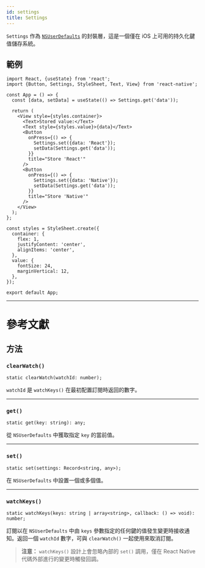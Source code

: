 ```yaml
---
id: settings
title: Settings
---
```


`Settings` 作為 [`NSUserDefaults`](https://developer.apple.com/documentation/foundation/nsuserdefaults) 的封裝層，這是一個僅在 iOS 上可用的持久化鍵值儲存系統。

## 範例

```SnackPlayer name=Settings%20Example&supportedPlatforms=ios
import React, {useState} from 'react';
import {Button, Settings, StyleSheet, Text, View} from 'react-native';

const App = () => {
  const [data, setData] = useState(() => Settings.get('data'));

  return (
    <View style={styles.container}>
      <Text>Stored value:</Text>
      <Text style={styles.value}>{data}</Text>
      <Button
        onPress={() => {
          Settings.set({data: 'React'});
          setData(Settings.get('data'));
        }}
        title="Store 'React'"
      />
      <Button
        onPress={() => {
          Settings.set({data: 'Native'});
          setData(Settings.get('data'));
        }}
        title="Store 'Native'"
      />
    </View>
  );
};

const styles = StyleSheet.create({
  container: {
    flex: 1,
    justifyContent: 'center',
    alignItems: 'center',
  },
  value: {
    fontSize: 24,
    marginVertical: 12,
  },
});

export default App;
```

---

# 參考文獻

## 方法

### `clearWatch()`

```tsx
static clearWatch(watchId: number);
```

`watchId` 是 `watchKeys()` 在最初配置訂閱時返回的數字。

---

### `get()`

```tsx
static get(key: string): any;
```

從 `NSUserDefaults` 中獲取指定 `key` 的當前值。

---

### `set()`

```tsx
static set(settings: Record<string, any>);
```

在 `NSUserDefaults` 中設置一個或多個值。

---

### `watchKeys()`

```tsx
static watchKeys(keys: string | array<string>, callback: () => void): number;
```

訂閱以在 `NSUserDefaults` 中由 `keys` 參數指定的任何鍵的值發生變更時接收通知。返回一個 `watchId` 數字，可與 `clearWatch()` 一起使用來取消訂閱。

> **注意：** `watchKeys()` 設計上會忽略內部的 `set()` 調用，僅在 React Native 代碼外部進行的變更時觸發回調。